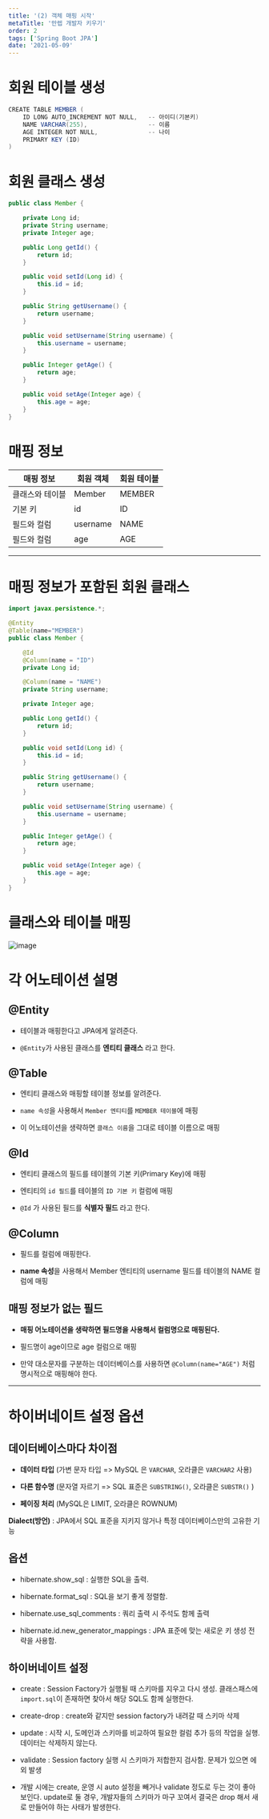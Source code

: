 ```yaml
---
title: '(2) 객체 매핑 시작'
metaTitle: '만렙 개발자 키우기'
order: 2
tags: ['Spring Boot JPA']
date: '2021-05-09'
---
```


# 회원 테이블 생성

```java
CREATE TABLE MEMBER (
    ID LONG AUTO_INCREMENT NOT NULL,   -- 아이디(기본키)
    NAME VARCHAR(255),                 -- 이름
    AGE INTEGER NOT NULL,              -- 나이
    PRIMARY KEY (ID)
)
```

# 회원 클래스 생성

```java
public class Member {

    private Long id;
    private String username;
    private Integer age;

    public Long getId() {
        return id;
    }

    public void setId(Long id) {
        this.id = id;
    }

    public String getUsername() {
        return username;
    }

    public void setUsername(String username) {
        this.username = username;
    }

    public Integer getAge() {
        return age;
    }

    public void setAge(Integer age) {
        this.age = age;
    }
}
```

# 매핑 정보

| **매핑 정보**   | **회원 객체** | **회원 테이블** |
| --------------- | ------------- | --------------- |
| 클래스와 테이블 | Member        | MEMBER          |
| 기본 키         | id            | ID              |
| 필드와 컬럼     | username      | NAME            |
| 필드와 컬럼     | age           | AGE             |

---

# 매핑 정보가 포함된 회원 클래스

```java
import javax.persistence.*;

@Entity
@Table(name="MEMBER")
public class Member {

    @Id
    @Column(name = "ID")
    private Long id;

    @Column(name = "NAME")
    private String username;

    private Integer age;

    public Long getId() {
        return id;
    }

    public void setId(Long id) {
        this.id = id;
    }

    public String getUsername() {
        return username;
    }

    public void setUsername(String username) {
        this.username = username;
    }

    public Integer getAge() {
        return age;
    }

    public void setAge(Integer age) {
        this.age = age;
    }
}
```

# 클래스와 테이블 매핑

![image](https://user-images.githubusercontent.com/51476083/117562182-f502f100-b0d7-11eb-9c47-af8f13764c31.png)

# 각 어노테이션 설명

## @Entity

- 테이블과 매핑한다고 JPA에게 알려준다.

- `@Entity`가 사용된 클래스를 **엔티티 클래스** 라고 한다.

## @Table

- 엔티티 클래스와 매핑할 테이블 정보를 알려준다.

- `name 속성`을 사용해서 `Member 엔티티`를 `MEMBER 테이블`에 매핑

- 이 어노테이션을 생략하면 `클래스 이름`을 그대로 테이블 이름으로 매핑

## @Id

- 엔티티 클래스의 필드를 테이블의 기본 키(Primary Key)에 매핑

- 엔티티의 `id 필드`를 테이블의 `ID 기본 키` 컬럼에 매핑

- `@Id` 가 사용된 필드를 **식별자 필드** 라고 한다.

## @Column

- 필드를 컬럼에 매핑한다.

- **name 속성**을 사용해서 Member 엔티티의 username 필드를 테이블의 NAME 컬럼에 매핑

## 매핑 정보가 없는 필드

- **매핑 어노테이션을 생략하면 필드명을 사용해서 컬럼명으로 매핑된다.**

- 필드명이 age이므로 age 컬럼으로 매핑

- 만약 대소문자를 구분하는 데이터베이스를 사용하면 `@Column(name="AGE")` 처럼 명시적으로 매핑해야 한다.

<hr/>

# 하이버네이트 설정 옵션

## 데이터베이스마다 차이점

- **데이터 타입** (가변 문자 타입 => MySQL 은 `VARCHAR`, 오라클은 `VARCHAR2` 사용)

- **다른 함수명** (문자열 자르기 => SQL 표준은 `SUBSTRING()`, 오라클은 `SUBSTR()` )

- **페이징 처리** (MySQL은 LIMIT, 오라클은 ROWNUM)

**Dialect(방언)** : JPA에서 SQL 표준을 지키지 않거나 특정 데이터베이스만의 고유한 기능

## 옵션

- hibernate.show_sql : 실행한 SQL을 출력.

- hibernate.format_sql : SQL을 보기 좋게 정렬함.

- hibernate.use_sql_comments : 쿼리 출력 시 주석도 함께 출력

- hibernate.id.new_generator_mappings : JPA 표준에 맞는 새로운 키 생성 전략을 사용함.

## 하이버네이트 설정

- create : Session Factory가 실행될 때 스키마를 지우고 다시 생성. 클래스패스에 `import.sql`이 존재하면 찾아서 해당 SQL도 함께 실행한다.

* create-drop : create와 같지만 session factory가 내려갈 때 스키마 삭제

- update : 시작 시, 도메인과 스키마를 비교하여 필요한 컬럼 추가 등의 작업을 실행. 데이터는 삭제하지 않는다.

* validate : Session factory 실행 시 스키마가 저합한지 검사함. 문제가 있으면 에외 발생

- 개발 시에는 create, 운영 시 auto 설정을 빼거나 validate 정도로 두는 것이 좋아 보인다. update로 둘 경우, 개발자들의 스키마가 마구 꼬여서 결국은 drop 해서 새로 만들어야 하는 사태가 발생한다.
